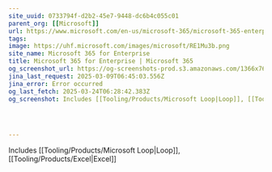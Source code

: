 ```yaml
---
site_uuid: 0733794f-d2b2-45e7-9448-dc6b4c055c01
parent_org: [[Microsoft]]
url: https://www.microsoft.com/en-us/microsoft-365/microsoft-365-enterprise
tags: 
image: https://uhf.microsoft.com/images/microsoft/RE1Mu3b.png
site_name: Microsoft 365 for Enterprise
title: Microsoft 365 for Enterprise | Microsoft 365
og_screenshot_url: https://og-screenshots-prod.s3.amazonaws.com/1366x768/80/false/428fecd2c2b3d4a9bd30548260a1c1ee91670991b55b0981b1a2e25000539143.jpeg
jina_last_request: 2025-03-09T06:45:03.556Z
jina_error: Error occurred
og_last_fetch: 2025-03-24T06:28:42.383Z
og_screenshot: Includes [[Tooling/Products/Microsoft Loop|Loop]], [[Tooling/Products/Excel|Excel]]




---
```

Includes [[Tooling/Products/Microsoft Loop|Loop]], [[Tooling/Products/Excel|Excel]]



